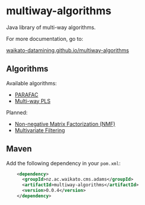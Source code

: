 # multiway-algorithms

Java library of multi-way algorithms.

For more documentation, go to:

[waikato-datamining.github.io/multiway-algorithms](https://waikato-datamining.github.io/multiway-algorithms/)


## Algorithms

Available algorithms:

* [PARAFAC](http://www.models.life.ku.dk/~rasmus/presentations/parafac_tutorial/paraf.htm)
* [Multi-way PLS](http://www.models.life.ku.dk/~rasmus/presentations/Npls_sugar/npls.htm)

Planned:

* [Non-negative Matrix Factorization (NMF)](https://www.csie.ntu.edu.tw/~cjlin/nmf/)
* [Multivariate Filtering](http://wiki.eigenvector.com/index.php?title=Advanced_Preprocessing:_Multivariate_Filtering)

## Maven

Add the following dependency in your `pom.xml`:

```xml
    <dependency>
      <groupId>nz.ac.waikato.cms.adams</groupId>
      <artifactId>multiway-algorithms</artifactId>
      <version>0.0.4</version>
    </dependency>
```


